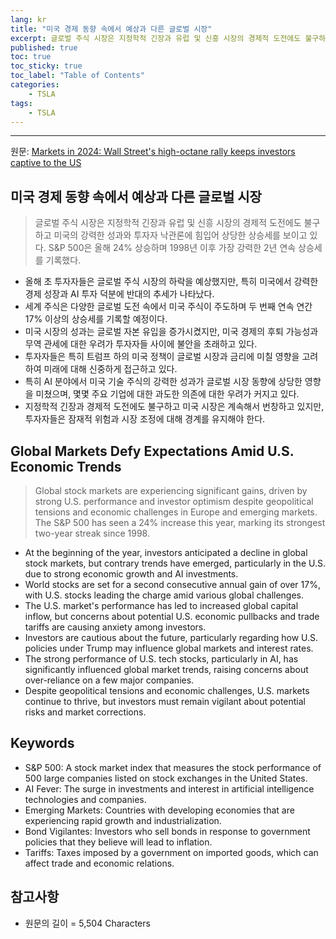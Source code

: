 ```yaml
---
lang: kr
title: "미국 경제 동향 속에서 예상과 다른 글로벌 시장"
excerpt: 글로벌 주식 시장은 지정학적 긴장과 유럽 및 신흥 시장의 경제적 도전에도 불구하고 미국의 강력한 성과와 투자자 낙관론에 힘입어 상당한 상승세를 보이고 있다. S&P 500은 올해 24% 상승하며 1998년 이후 가장 강력한 2년 연속 상승세를 기록했다.
published: true
toc: true
toc_sticky: true
toc_label: "Table of Contents"
categories:
    - TSLA
tags:
    - TSLA
---
```


---

  원문: [Markets in 2024: Wall Street's high-octane rally keeps investors captive to the US](https://www.investing.com/news/economy-news/markets-in-2024-wall-streets-highoctane-rally-keeps-investors-captive-to-the-us-3786223)

## 미국 경제 동향 속에서 예상과 다른 글로벌 시장

> 글로벌 주식 시장은 지정학적 긴장과 유럽 및 신흥 시장의 경제적 도전에도 불구하고 미국의 강력한 성과와 투자자 낙관론에 힘입어 상당한 상승세를 보이고 있다. S&P 500은 올해 24% 상승하며 1998년 이후 가장 강력한 2년 연속 상승세를 기록했다.


- 올해 초 투자자들은 글로벌 주식 시장의 하락을 예상했지만, 특히 미국에서 강력한 경제 성장과 AI 투자 덕분에 반대의 추세가 나타났다.
- 세계 주식은 다양한 글로벌 도전 속에서 미국 주식이 주도하며 두 번째 연속 연간 17% 이상의 상승세를 기록할 예정이다.
- 미국 시장의 성과는 글로벌 자본 유입을 증가시켰지만, 미국 경제의 후퇴 가능성과 무역 관세에 대한 우려가 투자자들 사이에 불안을 초래하고 있다.
- 투자자들은 특히 트럼프 하의 미국 정책이 글로벌 시장과 금리에 미칠 영향을 고려하여 미래에 대해 신중하게 접근하고 있다.
- 특히 AI 분야에서 미국 기술 주식의 강력한 성과가 글로벌 시장 동향에 상당한 영향을 미쳤으며, 몇몇 주요 기업에 대한 과도한 의존에 대한 우려가 커지고 있다.
- 지정학적 긴장과 경제적 도전에도 불구하고 미국 시장은 계속해서 번창하고 있지만, 투자자들은 잠재적 위험과 시장 조정에 대해 경계를 유지해야 한다.

## Global Markets Defy Expectations Amid U.S. Economic Trends

> Global stock markets are experiencing significant gains, driven by strong U.S. performance and investor optimism despite geopolitical tensions and economic challenges in Europe and emerging markets. The S&P 500 has seen a 24% increase this year, marking its strongest two-year streak since 1998.


- At the beginning of the year, investors anticipated a decline in global stock markets, but contrary trends have emerged, particularly in the U.S. due to strong economic growth and AI investments.
- World stocks are set for a second consecutive annual gain of over 17%, with U.S. stocks leading the charge amid various global challenges.
- The U.S. market's performance has led to increased global capital inflow, but concerns about potential U.S. economic pullbacks and trade tariffs are causing anxiety among investors.
- Investors are cautious about the future, particularly regarding how U.S. policies under Trump may influence global markets and interest rates.
- The strong performance of U.S. tech stocks, particularly in AI, has significantly influenced global market trends, raising concerns about over-reliance on a few major companies.
- Despite geopolitical tensions and economic challenges, U.S. markets continue to thrive, but investors must remain vigilant about potential risks and market corrections.

## Keywords

- S&P 500: A stock market index that measures the stock performance of 500 large companies listed on stock exchanges in the United States.
- AI Fever: The surge in investments and interest in artificial intelligence technologies and companies.
- Emerging Markets: Countries with developing economies that are experiencing rapid growth and industrialization.
- Bond Vigilantes: Investors who sell bonds in response to government policies that they believe will lead to inflation.
- Tariffs: Taxes imposed by a government on imported goods, which can affect trade and economic relations.

## 참고사항

- 원문의 길이 = 5,504 Characters

